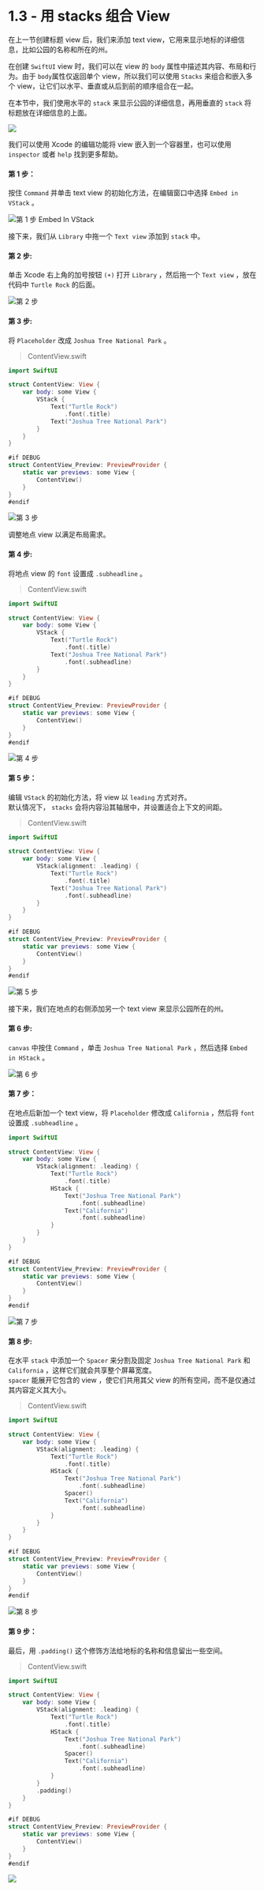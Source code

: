 # 1.3 - 用  stacks 组合 View

在上一节创建标题 view 后，我们来添加 text view，它用来显示地标的详细信息，比如公园的名称和所在的州。

在创建 `SwiftUI` view 时，我们可以在 view 的 `body` 属性中描述其内容、布局和行为。由于 `body`属性仅返回单个 view，所以我们可以使用 `Stacks` 来组合和嵌入多个 view，让它们以水平、垂直或从后到前的顺序组合在一起。

在本节中，我们使用水平的 `stack` 来显示公园的详细信息，再用垂直的 `stack` 将标题放在详细信息的上面。

![](../../../.gitbook/assets/snip20190626_12.png)

我们可以使用 Xcode 的编辑功能将 view 嵌入到一个容器里，也可以使用 `inspector` 或者 `help` 找到更多帮助。

#### 第 1 步：

按住 `Command` 并单击 text view 的初始化方法，在编辑窗口中选择 `Embed in VStack` 。

![&#x7B2C; 1 &#x6B65; Embed In VStack](../../../.gitbook/assets/snip20190626_13.png)

接下来，我们从 `Library` 中拖一个 `Text view` 添加到 `stack` 中。

#### 第 2 步:

单击 Xco​​de 右上角的加号按钮 `(+)` 打开 `Library` ，然后拖一个 `Text view` ，放在代码中 `Turtle Rock` 的后面。

![&#x7B2C; 2 &#x6B65;](../../../.gitbook/assets/snip20190626_14.png)

#### 第 3 步:

将 `Placeholder` 改成 `Joshua Tree National Park` 。

> ContentView.swift

```swift
import SwiftUI

struct ContentView: View {
    var body: some View {
        VStack {
            Text("Turtle Rock")
                .font(.title)
            Text("Joshua Tree National Park")
        }
    }
}

#if DEBUG
struct ContentView_Preview: PreviewProvider {
    static var previews: some View {
        ContentView()
    }
}
#endif
```

![&#x7B2C; 3 &#x6B65;](../../../.gitbook/assets/image%20%2828%29.png)

调整地点 view 以满足布局需求。

#### 第 4 步:

将地点 view 的 `font` 设置成 `.subheadline` 。

> ContentView.swift

```swift
import SwiftUI

struct ContentView: View {
    var body: some View {
        VStack {
            Text("Turtle Rock")
                .font(.title)
            Text("Joshua Tree National Park")
                .font(.subheadline)
        }
    }
}

#if DEBUG
struct ContentView_Preview: PreviewProvider {
    static var previews: some View {
        ContentView()
    }
}
#endif
```

![&#x7B2C; 4 &#x6B65;](../../../.gitbook/assets/image%20%286%29.png)

#### 第 5 步：

编辑 `VStack` 的初始化方法，将 view 以 `leading` 方式对齐。  
默认情况下， `stacks` 会将内容沿其轴居中，并设置适合上下文的间距。

> ContentView.swift

```swift
import SwiftUI

struct ContentView: View {
    var body: some View {
        VStack(alignment: .leading) {
            Text("Turtle Rock")
                .font(.title)
            Text("Joshua Tree National Park")
                .font(.subheadline)
        }
    }
}

#if DEBUG
struct ContentView_Preview: PreviewProvider {
    static var previews: some View {
        ContentView()
    }
}
#endif
```

![&#x7B2C; 5 &#x6B65;](../../../.gitbook/assets/image%20%2816%29.png)

接下来，我们在地点的右侧添加另一个 text view 来显示公园所在的州。

#### 第 6 步:

`canvas` 中按住 `Command` ，单击 `Joshua Tree National Park` ，然后选择 `Embed in HStack` 。

![&#x7B2C; 6 &#x6B65;](../../../.gitbook/assets/image%20%2830%29.png)

#### 第 7 步：

在地点后新加一个 text view，将 `Placeholder` 修改成 `California` ，然后将 `font` 设置成 `.subheadline` 。

```swift
import SwiftUI

struct ContentView: View {
    var body: some View {
        VStack(alignment: .leading) {
            Text("Turtle Rock")
                .font(.title)
            HStack {
                Text("Joshua Tree National Park")
                    .font(.subheadline)
                Text("California")
                    .font(.subheadline)
            }
        }
    }
}

#if DEBUG
struct ContentView_Preview: PreviewProvider {
    static var previews: some View {
        ContentView()
    }
}
#endif
```

![&#x7B2C; 7 &#x6B65;](../../../.gitbook/assets/image%20%2811%29.png)

#### 第 8 步:

在水平 `stack` 中添加一个 `Spacer` 来分割及固定 `Joshua Tree National Park` 和 `California` ，这样它们就会共享整个屏幕宽度。  
`spacer` 能展开它包含的 view ，使它们共用其父 view 的所有空间，而不是仅通过其内容定义其大小。

> ContentView.swift

```swift
import SwiftUI

struct ContentView: View {
    var body: some View {
        VStack(alignment: .leading) {
            Text("Turtle Rock")
                .font(.title)
            HStack {
                Text("Joshua Tree National Park")
                    .font(.subheadline)
                Spacer()
                Text("California")
                    .font(.subheadline)
            }
        }
    }
}

#if DEBUG
struct ContentView_Preview: PreviewProvider {
    static var previews: some View {
        ContentView()
    }
}
#endif
```

![&#x7B2C; 8 &#x6B65;](../../../.gitbook/assets/image%20%2823%29.png)

#### 第 9 步：

最后，用 `.padding()` 这个修饰方法给地标的名称和信息留出一些空间。

> ContentView.swift

```swift
import SwiftUI

struct ContentView: View {
    var body: some View {
        VStack(alignment: .leading) {
            Text("Turtle Rock")
                .font(.title)
            HStack {
                Text("Joshua Tree National Park")
                    .font(.subheadline)
                Spacer()
                Text("California")
                    .font(.subheadline)
            }
        }
        .padding()
    }
}

#if DEBUG
struct ContentView_Preview: PreviewProvider {
    static var previews: some View {
        ContentView()
    }
}
#endif
```

![](../../../.gitbook/assets/image%20%2813%29.png)

